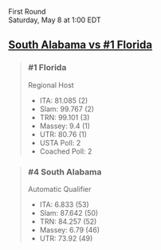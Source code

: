 First Round  
Saturday, May 8 at 1:00 EDT
## [South Alabama vs #1 Florida](https://www.ncaa.com/game/5833370) 

> ### #1 Florida  
> Regional Host  
> - ITA: 81.085 (2)  
> - Slam: 99.767 (2)  
> - TRN: 99.101 (3)  
> - Massey: 9.4 (1)  
> - UTR: 80.76 (1)  
> - USTA Poll: 2  
> - Coached Poll: 2  

> ### #4 South Alabama  
> Automatic Qualifier  
> - ITA: 6.833 (53)  
> - Slam: 87.642 (50)  
> - TRN: 84.257 (52)  
> - Massey: 6.79 (46)  
> - UTR: 73.92 (49)  